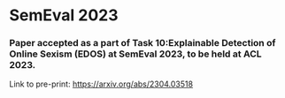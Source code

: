 # SemEval 2023
### Paper accepted as a part of Task 10:Explainable Detection of Online Sexism (EDOS) at SemEval 2023, to be held at ACL 2023.

Link to pre-print: https://arxiv.org/abs/2304.03518
